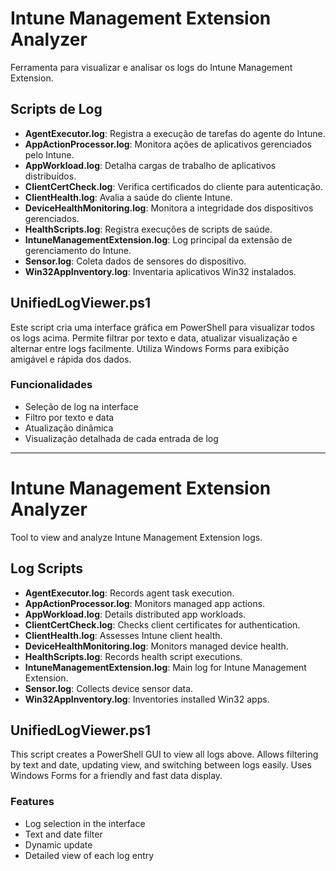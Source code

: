 # Intune Management Extension Analyzer

Ferramenta para visualizar e analisar os logs do Intune Management Extension.

## Scripts de Log

- **AgentExecutor.log**: Registra a execução de tarefas do agente do Intune.
- **AppActionProcessor.log**: Monitora ações de aplicativos gerenciados pelo Intune.
- **AppWorkload.log**: Detalha cargas de trabalho de aplicativos distribuídos.
- **ClientCertCheck.log**: Verifica certificados do cliente para autenticação.
- **ClientHealth.log**: Avalia a saúde do cliente Intune.
- **DeviceHealthMonitoring.log**: Monitora a integridade dos dispositivos gerenciados.
- **HealthScripts.log**: Registra execuções de scripts de saúde.
- **IntuneManagementExtension.log**: Log principal da extensão de gerenciamento do Intune.
- **Sensor.log**: Coleta dados de sensores do dispositivo.
- **Win32AppInventory.log**: Inventaria aplicativos Win32 instalados.

## UnifiedLogViewer.ps1

Este script cria uma interface gráfica em PowerShell para visualizar todos os logs acima. Permite filtrar por texto e data, atualizar visualização e alternar entre logs facilmente. Utiliza Windows Forms para exibição amigável e rápida dos dados.

### Funcionalidades
- Seleção de log na interface
- Filtro por texto e data
- Atualização dinâmica
- Visualização detalhada de cada entrada de log

---

# Intune Management Extension Analyzer

Tool to view and analyze Intune Management Extension logs.

## Log Scripts

- **AgentExecutor.log**: Records agent task execution.
- **AppActionProcessor.log**: Monitors managed app actions.
- **AppWorkload.log**: Details distributed app workloads.
- **ClientCertCheck.log**: Checks client certificates for authentication.
- **ClientHealth.log**: Assesses Intune client health.
- **DeviceHealthMonitoring.log**: Monitors managed device health.
- **HealthScripts.log**: Records health script executions.
- **IntuneManagementExtension.log**: Main log for Intune Management Extension.
- **Sensor.log**: Collects device sensor data.
- **Win32AppInventory.log**: Inventories installed Win32 apps.

## UnifiedLogViewer.ps1

This script creates a PowerShell GUI to view all logs above. Allows filtering by text and date, updating view, and switching between logs easily. Uses Windows Forms for a friendly and fast data display.

### Features
- Log selection in the interface
- Text and date filter
- Dynamic update
- Detailed view of each log entry
